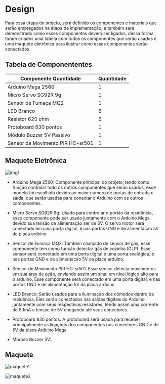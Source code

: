 # Design

Para essa etapa do projeto, será definido os componentes e materiais que serão empregados na etapa de implementação, e também será demonstrado como esses componentes devem ser ligados, dessa forma foram criados uma tabela com todos os componentes que serão usados e uma maquete eletrônica para ilustrar como esses componentes serão conectados.

## Tabela de Componententes

| Componente	Quantidade| Quantidade |   
| ----------------------| ---------- |
|Arduino Mega 2560| 1
| Micro Servo SG92R 9g| 1
| Sensor de Fumaça MQ2	 |  1
| LED Branco	 |  6
| Resistor 620 ohm	| 6
| Protoboard 830 pontos |  1
| Módulo Buzzer 5V Passivo | 1
| Sensor de Movimento PIR HC-sr501 | 1

## Maquete Eletrônica

![img1](https://i.imgur.com/gItJHRy.jpg)

* Arduino Mega 2560: Componente principal do projeto, tendo como função controlar todo os outros componentes que serão usados, esse modelo foi escolhido devido ao maior número de portas de entrada e saída, que serão usadas para conectar o Arduino com os outros componentes.

* Micro Servo SG92R 9g: Usado para controlar o portão da residência, esse componente pode ser usado juntamente com o Arduino Mega devido sua tensão de alimentação ser de 5V. O servo motor será conectado em uma porta digital, e nas portas GND e de alimentação 5V da placa arduino

* Sensor de Fumaça MQ2: Também chamado de sensor de gás, esse componente tem como função detectar gás de cozinha (GLP). Esse sensor será conectado em uma porta digital e uma porta analógica, e nas portas GND e de alimentação 5V da placa arduino.

* Sensor de Movimento PIR HC-sr501: Esse sensor detecta movimentos em sua área de ação, enviando assim um sinal em nível lógico alto para o arduino. Esse componente será conectado em uma porta digital, e nas portas GND e de alimentação 5V da placa arduino.

* LED Branco: Serão usados para a iluminação dos cômodos dentro da residência. Eles serão conectados nas saídas digitais do Arduino juntamente com seus respectivos resistores, tendo assim uma corrente de 8.1mA e tensão de 5V chegando até seus conectores.

* Protoboard 830 pontos: A protoboard será usada para receber principalmente as ligações dos componentes nos conectores GND e de 5V da placa Arduino Mega

* Módulo Buzzer 5V: 

## Maquete

![maquete1](https://i.imgur.com/6uID7ZO.jpg)

![maquete2](https://i.imgur.com/Eg2hgGE.jpg)
